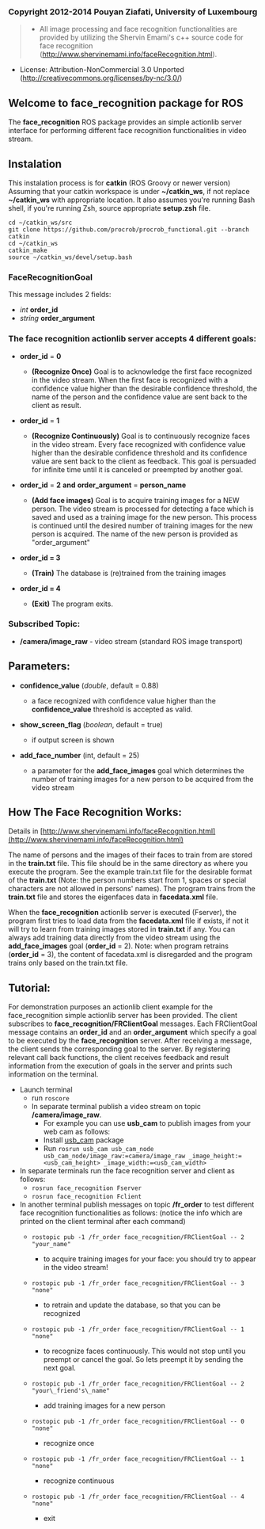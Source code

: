 ### Copyright 2012-2014 Pouyan Ziafati, University of Luxembourg 
> * All image processing and face recognition functionalities are provided by utilizing the Shervin Emami's c++ source code for face recognition (http://www.shervinemami.info/faceRecognition.html).
 * License: Attribution-NonCommercial 3.0 Unported (http://creativecommons.org/licenses/by-nc/3.0/) 


## Welcome to face\_recognition package for ROS

The **face\_recognition** ROS package provides an simple actionlib server interface for performing different face recognition functionalities in video stream.


## Instalation
This instalation process is for **catkin** (ROS Groovy or newer version)
Assuming that your catkin workspace is under **~/catkin_ws**, if not replace **~/catkin_ws** with appropriate location. It also assumes you're running Bash shell, if you're running Zsh, source appropriate **setup.zsh** file.
```
cd ~/catkin_ws/src
git clone https://github.com/procrob/procrob_functional.git --branch catkin
cd ~/catkin_ws
catkin_make
source ~/catkin_ws/devel/setup.bash
```
### FaceRecognitionGoal 
This message includes 2 fields: 

* _int_ **order\_id**
* _string_ **order_argument**

### The face recognition actionlib server accepts 4 different goals:
* **order\_id** = **0**
    * **(Recognize Once)** Goal is to acknowledge the first face recognized in the video stream. When the first face is recognized with a confidence value higher than the desirable confidence threshold, the name of the person and the confidence value are sent back to the client as result.

* **order\_id** = **1**
    * **(Recognize Continuously)** Goal is to continuously recognize faces in the video stream. Every face recognized with confidence value higher than the desirable confidence threshold and its confidence value are sent back to the client as feedback. This goal is persuaded for infinite time until it is canceled or preempted by another goal.

* **order\_id** = **2** **and** **order\_argument** = **person\_name**
    * **(Add face images)** Goal is to acquire training images for a NEW person. The video stream is processed for detecting a face which is saved and used as a training image  for the new person. This process is continued until the desired number of training images for the new person is acquired. The name of the new person is provided as "order\_argument"

* **order\_id = 3**
    * **(Train)** The database is (re)trained from the training images

* **order\_id = 4**
    * **(Exit)** The program exits.

### Subscribed Topic:
* **/camera/image\_raw**  -  video stream (standard ROS image transport)

## Parameters:

* **confidence\_value** (_double_, default = 0.88) 
    * a face recognized with confidence value higher than the **confidence\_value** threshold is accepted as valid.
    
* **show\_screen\_flag** (_boolean_, default = true)
    * if output screen is shown

* **add\_face\_number** (int, default = 25)
    * a parameter for the **add\_face\_images** goal which determines the number of training images for a new person to be acquired from the video stream 

## How The Face Recognition Works:

Details in [http://www.shervinemami.info/faceRecognition.html](http://www.shervinemami.info/faceRecognition.html)

The name of persons and the images of their faces to train from are stored in the **train.txt** file.
This file should be in the same directory as where you execute the program. See the example train.txt file for the desirable format of the **train.txt** (Note: the person numbers start from 1, spaces or special characters are not allowed in persons' names). 
The program trains from the **train.txt** file and stores the eigenfaces data in **facedata.xml** file.

When the **face\_recognition** actionlib server is executed (Fserver), the program first tries to load data from the **facedata.xml** file if exists, if not it will try to learn from training images stored in **train.txt** if any. You can always add training data directly from the video stream using the **add\_face\_images** goal (**order\_id** = 2).
Note: when program retrains (**order\_id** = 3), the content of facedata.xml is disregarded and the program trains only based on the train.txt file.

## Tutorial: 
For demonstration purposes an actionlib client example for the face\_recognition simple actionlib server has been provided. 
The client subscribes to **face\_recognition/FRClientGoal** messages. Each FRClientGoal message contains an **order\_id** and an **order\_argument** which specify a goal to be executed by the **face\_recognition** server. After receiving a message, the client sends the corresponding goal to the server. By registering relevant call back functions, the client receives feedback and result information from the execution of goals in the server and prints such information on the terminal. 


* Launch terminal
    * run `roscore`
    * In separate terminal publish a video stream on topic **/camera/image\_raw**.
        * For example you can use **usb_cam** to publish images from your web cam as follows:
        * Install [usb_cam](http://wiki.ros.org/usb_cam) package
        * Run `rosrun usb_cam usb_cam_node usb_cam_node/image_raw:=camera/image_raw _image_height:=<usb_cam_height> _image_width:=<usb_cam_width>`
* In separate terminals run the face recognition server and client as follows:
    * `rosrun face_recognition Fserver`
    * `rosrun face_recognition Fclient`
* In another terminal publish messages on topic **/fr\_order** to test different face recognition functionalities as follows: (notice the info which are printed on the client terminal after each command) 
    * `rostopic pub -1 /fr_order face_recognition/FRClientGoal -- 2 "your_name"`
        * to acquire training images for your face: you should try to appear in the video stream!


    * `rostopic pub -1 /fr_order face_recognition/FRClientGoal -- 3 "none"`
        * to retrain and update the database, so that you can be recognized 

    * `rostopic pub -1 /fr_order face_recognition/FRClientGoal -- 1 "none"`
        * to recognize faces continuously. This would not stop until you preempt or cancel the goal. So lets preempt it by sending the next goal.


    * `rostopic pub -1 /fr_order face_recognition/FRClientGoal -- 2 "your\_friend's\_name"`   
        * add training images for a new person

    * `rostopic pub -1 /fr_order face_recognition/FRClientGoal -- 0 "none"`
        * recognize once

    * `rostopic pub -1 /fr_order face_recognition/FRClientGoal -- 1 "none"`
        * recognize continuous

    * `rostopic pub -1 /fr_order face_recognition/FRClientGoal -- 4 "none"`           
        * exit
